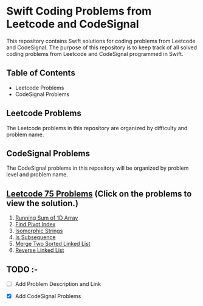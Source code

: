 # Swift Coding Problems from Leetcode and CodeSignal

This repository contains Swift solutions for coding problems from Leetcode and CodeSignal. The purpose of this repository is to keep track of all solved coding problems from Leetcode and CodeSignal programmed in Swift. 

## Table of Contents

- Leetcode Problems
- CodeSignal Problems

## Leetcode Problems

The Leetcode problems in this repository are organized by difficulty and problem name.

## CodeSignal Problems

The CodeSignal problems in this repository will be organized by problem level and problem name.

## [Leetcode 75 Problems](https://leetcode.com/study-plan/leetcode-75/) (Click on the problems to view the solution.)

 1. [Running Sum of 1D Array](/Leetcode/Easy/Running%20Sum%20of%201d%20array.swift)
 2. [Find Pivot Index](/Leetcode/Easy/Find%20Pivot%20Index.swift)
 3. [Isomorphic Strings](/Leetcode/Easy/Isomorphic%20Strings.swift)
 4. [Is Subsequence](/Leetcode/Easy/Is%20Subsequence.swift)
 5. [Merge Two Sorted Linked List](/Leetcode/Easy/Merge%20Two%20Sorted%20LInked%20List.swift)
 6. [Reverse Linked List](/Leetcode/Easy/Reverse%20Linked%20List.swift)



## TODO :-

- [ ] Add Problem Description and Link

- [x] Add CodeSignal Problems
